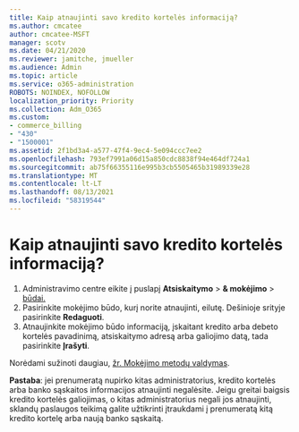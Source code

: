 ```yaml
---
title: Kaip atnaujinti savo kredito kortelės informaciją?
ms.author: cmcatee
author: cmcatee-MSFT
manager: scotv
ms.date: 04/21/2020
ms.reviewer: jamitche, jmueller
ms.audience: Admin
ms.topic: article
ms.service: o365-administration
ROBOTS: NOINDEX, NOFOLLOW
localization_priority: Priority
ms.collection: Adm_O365
ms.custom:
- commerce_billing
- "430"
- "1500001"
ms.assetid: 2f1bd3a4-a577-47f4-9ec4-5e094ccc7ee2
ms.openlocfilehash: 793ef7991a06d15a850cdc8838f94e464df724a1
ms.sourcegitcommit: ab75f66355116e995b3cb5505465b31989339e28
ms.translationtype: MT
ms.contentlocale: lt-LT
ms.lasthandoff: 08/13/2021
ms.locfileid: "58319544"
---
```

# <a name="how-do-i-update-my-credit-card-information"></a>Kaip atnaujinti savo kredito kortelės informaciją?

1. Administravimo centre eikite į puslapį **Atsiskaitymo**  >  **& mokėjimo**  >  [būdai.](https://go.microsoft.com/fwlink/p/?linkid=2018806)
2. Pasirinkite mokėjimo būdo, kurį norite atnaujinti, eilutę. Dešinioje srityje pasirinkite **Redaguoti**.
3. Atnaujinkite mokėjimo būdo informaciją, įskaitant kredito arba debeto kortelės pavadinimą, atsiskaitymo adresą arba galiojimo datą, tada pasirinkite **Įrašyti**.

Norėdami sužinoti daugiau, [žr. Mokėjimo metodų valdymas](https://docs.microsoft.com/microsoft-365/commerce/billing-and-payments/manage-payment-methods).

**Pastaba**: jei prenumeratą nupirko kitas administratorius, kredito kortelės arba banko sąskaitos informacijos atnaujinti negalėsite. Jeigu greitai baigsis kredito kortelės galiojimas, o kitas administratorius negali jos atnaujinti, sklandų paslaugos teikimą galite užtikrinti įtraukdami į prenumeratą kitą kredito kortelę arba naują banko sąskaitą.